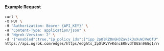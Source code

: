 <!-- Code generated for API Clients. DO NOT EDIT. -->

#### Example Request

```bash
curl \
-X PUT \
-H "Authorization: Bearer {API_KEY}" \
-H "Content-Type: application/json" \
-H "Ngrok-Version: 2" \
-d '{"enabled":true,"ip_policy_ids":["ipp_2pOlRZOnGH3Zav3kJsXuWJVeOfU","ipp_2pOlRaGUfM92S4CiNl4b2xvVQpG"]}' \
https://api.ngrok.com/edges/https/edghts_2pOlRVYvKdncERkvdfUGSn96Gq1/routes/edghtsrt_2pOlRWiPI46mz9dgtvmceESJHjs/ip_restriction
```
